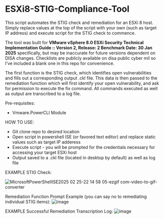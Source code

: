 # ESXi8-STIG-Compliance-Tool
This script automates the STIG check and remediation for an ESXi 8 host. Simply replace values at the top of the script with your own (such as target IP address) and execute script for the STIG check to commence.

The tool was built for **VMware vSphere 8.0 ESXi Security Technical Implementation Guide :: Version 2, Release: 2 Benchmark Date: 30 Jan 2025**  specifically, but may be inaccurate for future versions dependent on DISA changes. Checklists are publicly available on disa public cyber mil so I've included a blank one in this repo for convenience.

The first function is the STIG check, which identifies open vulnerabilities and fills out a corresponding output .ckl file. This data is then passed to the remediation function which will first identify your open vulnerability, and ask for permission to execute the fix command. All commands executed as well as output are transcribed to a log file.



Pre-requisites:
- Vmware.PowerCLI Module

HOW TO USE:
- Git clone repo to desired location
- Open script in powershell ISE (or favored text editor) and replace static values such as target IP adderess
- Execute script - you will be prompted for the credentials necessary for accessing your target ESXi host
- Output saved to a .ckl file (located in desktop by default) as well as log file



EXAMPLE STIG Check:

![MicrosoftPowerShellISE2025 02 25-22 14 58 05-ezgif com-video-to-gif-converter](https://github.com/user-attachments/assets/c1a823c9-f5dd-471d-b2ef-956b16a66e84)

Remediation Function Prompt Example (you can say no to remediating individual STIG items):
![image](https://github.com/user-attachments/assets/b64f675a-5375-43ee-a6d8-f628e73dc2c9)



EXAMPLE Successful Remediation Transcription Log:
![image](https://github.com/user-attachments/assets/177e3c9a-fe09-4efe-8a4a-3d3d34b98179)
